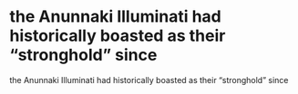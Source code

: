 # the Anunnaki Illuminati had historically boasted as their “stronghold” since

the Anunnaki Illuminati had historically boasted as their “stronghold” since